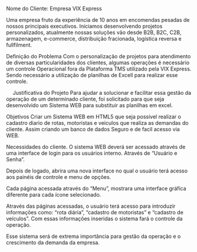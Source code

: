 Nome do Cliente:
Empresa VIX Express

Uma empresa fruto da experiência de 10 anos em encomendas pesadas de nossos principais executivos. 
Iniciamos desenvolvendo projetos personalizados, atualmente nossas soluções vão desde B2B, B2C, C2B, armazenagem, e-commerce, distribuição fracionada, logística reversa e fullfilment.
 
Definição do Problema
Com o personalização de projetos para atendimento de diversas particularidades dos clientes, algumas operações é necessário um controle Operacional fora da Plataforma TMS utilizado pela VIX Express. Sendo necessário a utilização de planilhas de Excell para realizar esse controle.
 
  
 
Justificativa do Projeto 
Para ajudar a solucionar e facilitar essa gestão da operação de um determinado cliente, foi solicitado para que seja desenvolvido um Sistema WEB para substituir as planilhas em excel.
 
Objetivos
 Criar um Sistema WEB em HTML5 que seja possível realizar o cadastro diario de rotas, motoristas e veiculos que realiza as demandas do cliente. Assim criando um banco de dados Seguro e de facil acesso via WEB.
 
Necessidades do cliente.
O sistema WEB deverá ser acessado através de uma interface de login para os usuários interno. Através de “Usuário e Senha”.
 
Depois de logado, abrira uma nova interface no qual o usuário terá acesso aos painéis de controle e menu de opções. 
 
Cada página acessada através do “Menu”, mostrara uma interface gráfica diferente para cada ícone selecionado.
 
Através das páginas acessadas, o usuário terá acesso para introduzir informações como: “rota diária”, “cadastro de motoristas” e “cadastro de veículos”. Com essas informações inseridas o sistema fará o controle da operação.
 
Esse sistema será de extrema importância para gestão da operação e o crescimento da demanda da empresa.
